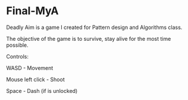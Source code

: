 # Final-MyA
Deadly Aim is a game I created for Pattern design and Algorithms class.

The objective of the game is to survive, stay alive for the most time possible.

Controls:

WASD - Movement

Mouse left click - Shoot

Space - Dash (if is unlocked)

